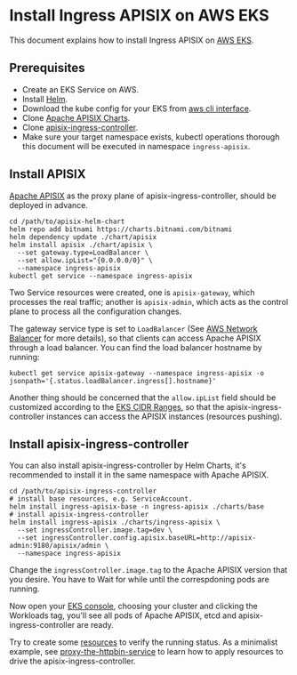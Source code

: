 <!--
#
# Licensed to the Apache Software Foundation (ASF) under one or more
# contributor license agreements.  See the NOTICE file distributed with
# this work for additional information regarding copyright ownership.
# The ASF licenses this file to You under the Apache License, Version 2.0
# (the "License"); you may not use this file except in compliance with
# the License.  You may obtain a copy of the License at
#
#     http://www.apache.org/licenses/LICENSE-2.0
#
# Unless required by applicable law or agreed to in writing, software
# distributed under the License is distributed on an "AS IS" BASIS,
# WITHOUT WARRANTIES OR CONDITIONS OF ANY KIND, either express or implied.
# See the License for the specific language governing permissions and
# limitations under the License.
#
-->

# Install Ingress APISIX on AWS EKS

This document explains how to install Ingress APISIX on [AWS EKS](https://amazonaws-china.com/eks/?whats-new-cards.sort-by=item.additionalFields.postDateTime&whats-new-cards.sort-order=desc&eks-blogs.sort-by=item.additionalFields.createdDate&eks-blogs.sort-order=desc).

## Prerequisites

* Create an EKS Service on AWS.
* Install [Helm](https://helm.sh/).
* Download the kube config for your EKS from [aws cli interface](https://amazonaws-china.com/cli/).
* Clone [Apache APISIX Charts](https://github.com/apache/apisix-helm-chart).
* Clone [apisix-ingress-controller](https://github.com/apache/apisix-ingress-controller).
* Make sure your target namespace exists, kubectl operations thorough this document will be executed in namespace `ingress-apisix`.

## Install APISIX

[Apache APISIX](http://apisix.apache.org/) as the proxy plane of apisix-ingress-controller, should be deployed in advance.

```shell
cd /path/to/apisix-helm-chart
helm repo add bitnami https://charts.bitnami.com/bitnami
helm dependency update ./chart/apisix
helm install apisix ./chart/apisix \
  --set gateway.type=LoadBalancer \
  --set allow.ipList="{0.0.0.0/0}" \
  --namespace ingress-apisix
kubectl get service --namespace ingress-apisix
```

Two Service resources were created, one is `apisix-gateway`, which processes the real traffic; another is `apisix-admin`, which acts as the control plane to process all the configuration changes.

The gateway service type is set to `LoadBalancer` (See [AWS Network Balancer](https://docs.aws.amazon.com/elasticloadbalancing/latest/network/network-load-balancers.html) for more details), so that clients can access Apache APISIX through a load balancer. You can find the load balancer hostname by running:

```shell
kubectl get service apisix-gateway --namespace ingress-apisix -o jsonpath='{.status.loadBalancer.ingress[].hostname}'
```

Another thing should be concerned that the `allow.ipList` field should be customized according to the [EKS CIDR Ranges](https://amazonaws-china.com/premiumsupport/knowledge-center/eks-multiple-cidr-ranges/), so that the apisix-ingress-controller instances can access the APISIX instances (resources pushing).

## Install apisix-ingress-controller

You can also install apisix-ingress-controller by Helm Charts, it's recommended to install it in the same namespace with Apache APISIX.

```shell
cd /path/to/apisix-ingress-controller
# install base resources, e.g. ServiceAccount.
helm install ingress-apisix-base -n ingress-apisix ./charts/base
# install apisix-ingress-controller
helm install ingress-apisix ./charts/ingress-apisix \
  --set ingressController.image.tag=dev \
  --set ingressController.config.apisix.baseURL=http://apisix-admin:9180/apisix/admin \
  --namespace ingress-apisix
```

Change the `ingressController.image.tag` to the Apache APISIX version that you desire. You have to Wait for while until the correspdoning pods are running.

Now open your [EKS console](https://console.aws.amazon.com/eks/home), choosing your cluster and clicking the Workloads tag, you'll see all pods of Apache APISIX, etcd and apisix-ingress-controller are ready.

Try to create some [resources](../CRD-specification.md) to verify the running status. As a minimalist example, see [proxy-the-httpbin-service](../samples/proxy-the-httpbin-service.md) to learn how to apply resources to drive the apisix-ingress-controller.
